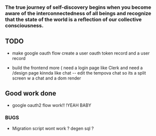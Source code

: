 
### The true journey of self-discovery begins when you become aware of the interconnectedness of all beings and recognize that the state of the world is a reflection of our collective consciousness.
 

## TODO 

- make google oauth flow create a user oauth token record and a user record 

- build the frontend more ( need a login page like Clerk and need a /design page kinnda like chat  -- edit the tempova chat so its a split screen w a chat and a dom render 


## Good work done 

- google oauth2 flow work!! !YEAH BABY 


### BUGS 

- Migration script wont work ?  degen sql ? 